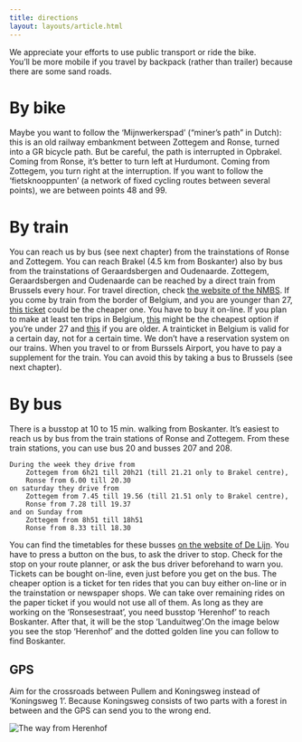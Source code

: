 ```yaml
---
title: directions
layout: layouts/article.html
---
```

We appreciate your efforts to use public transport or ride the bike.  
You’ll be more mobile if you travel by backpack (rather than trailer) because there are some sand roads.

# By bike
Maybe you want to follow the ‘Mijnwerkerspad’ (“miner’s path” in Dutch): this is an old railway embankment between Zottegem and Ronse, turned into a GR bicycle path. But be careful, the path is interrupted in Opbrakel. Coming from Ronse, it’s better to turn left at Hurdumont. Coming from Zottegem, you turn right at the interruption. If you want to follow the ‘fietsknooppunten’ (a network of fixed cycling routes between several points), we are between points 48 and 99.

# By train
You can reach us by bus (see next chapter) from the trainstations of Ronse and Zottegem. You can reach Brakel (4.5 km from Boskanter) also by bus from the trainstations of Geraardsbergen and Oudenaarde. Zottegem, Geraardsbergen and Oudenaarde can be reached by a direct train from Brussels every hour. 
For travel direction, check [the website of the NMBS](https://www.belgiantrain.be/en/travel-info/current/current-departure-times). 
If you come by train from the border of Belgium, and you are younger than 27, [this ticket](https://www.belgiantrain.be/en/tickets-and-railcards/gopass1) could be the cheaper one. You have to buy it on-line. 
If you plan to make at least ten trips in Belgium, [this](https://www.belgiantrain.be/en/tickets-and-railcards/gopass10) might be the cheapest option if you’re under 27 and [this](https://www.belgiantrain.be/en/tickets-and-railcards/railpass) if you are older. 
A trainticket in Belgium is valid for a certain day, not for a certain time. We don’t have a reservation system on our trains. 
When you travel to or from Burssels Airport, you have to pay a supplement for the train. You can avoid this by taking a bus to Brussels (see next chapter).

# By bus
There is a busstop at 10 to 15 min. walking from Boskanter. 
It’s easiest to reach us by bus from the train stations of Ronse and Zottegem. From these train stations, you can use bus 20 and busses 207 and 208.

    During the week they drive from
        Zottegem from 6h21 till 20h21 (till 21.21 only to Brakel centre),
        Ronse from 6.00 till 20.30
    on saturday they drive from
        Zottegem from 7.45 till 19.56 (till 21.51 only to Brakel centre),
        Ronse from 7.28 till 19.37
    and on Sunday from
        Zottegem from 8h51 till 18h51
        Ronse from 8.33 till 18.30

You  can find the timetables for these busses [on the website of De Lijn](https://www.delijn.be/en/). You have to press a button on the bus, to ask the driver to stop. Check for the stop on your route planner, or ask the bus driver beforehand to warn you. 
Tickets can be bought on-line, even just before you get on the bus. The cheaper option is a ticket for ten rides that you can buy either on-line or in the trainstation or newspaper shops. We can take over remaining rides on the paper ticket if you would not use all of them. 
As long as they are working on the ‘Ronsesestraat’, you need busstop ‘Herenhof’ to reach Boskanter. After that, it will be the stop ‘Landuitweg’.On the image below you see the stop ‘Herenhof’ and the dotted golden line you can follow to find Boskanter.

## GPS
Aim for the crossroads between Pullem and Koningsweg instead of ‘Koningsweg 1’. Because Koningsweg consists of two parts with a forest in between and the GPS can send you to the wrong end.

![The way from Herenhof](/pictures/herenhof.jpg)